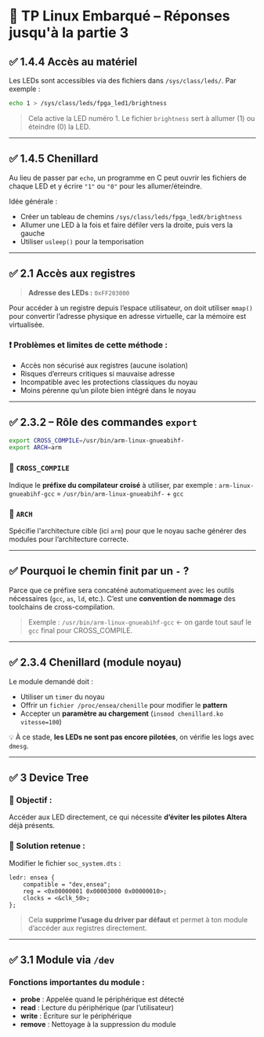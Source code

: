 # 📘 TP Linux Embarqué – Réponses jusqu'à la partie 3

## ✅ 1.4.4 Accès au matériel

Les LEDs sont accessibles via des fichiers dans `/sys/class/leds/`. Par exemple :

```bash
echo 1 > /sys/class/leds/fpga_led1/brightness
```

> Cela active la LED numéro 1. Le fichier `brightness` sert à allumer (1) ou éteindre (0) la LED.

---

## ✅ 1.4.5 Chenillard

Au lieu de passer par `echo`, un programme en C peut ouvrir les fichiers de chaque LED et y écrire `"1"` ou `"0"` pour les allumer/éteindre.

Idée générale :
- Créer un tableau de chemins `/sys/class/leds/fpga_ledX/brightness`
- Allumer une LED à la fois et faire défiler vers la droite, puis vers la gauche
- Utiliser `usleep()` pour la temporisation

---

## ✅ 2.1 Accès aux registres

> **Adresse des LEDs :** `0xFF203000`

Pour accéder à un registre depuis l’espace utilisateur, on doit utiliser `mmap()` pour convertir l’adresse physique en adresse virtuelle, car la mémoire est virtualisée.

### ❗ Problèmes et limites de cette méthode :
- Accès non sécurisé aux registres (aucune isolation)
- Risques d’erreurs critiques si mauvaise adresse
- Incompatible avec les protections classiques du noyau
- Moins pérenne qu’un pilote bien intégré dans le noyau

---

## ✅ 2.3.2 – Rôle des commandes `export`

```bash
export CROSS_COMPILE=/usr/bin/arm-linux-gnueabihf-
export ARCH=arm
```

### 🔹 `CROSS_COMPILE`
Indique le **préfixe du compilateur croisé** à utiliser, par exemple :
`arm-linux-gnueabihf-gcc` = `/usr/bin/arm-linux-gnueabihf-` + `gcc`

### 🔹 `ARCH`
Spécifie l'architecture cible (ici `arm`) pour que le noyau sache générer des modules pour l’architecture correcte.

---

## ✅ Pourquoi le chemin finit par un `-` ?

Parce que ce préfixe sera concaténé automatiquement avec les outils nécessaires (`gcc`, `as`, `ld`, etc.). C’est une **convention de nommage** des toolchains de cross-compilation.

> Exemple : `/usr/bin/arm-linux-gnueabihf-gcc` ← on garde tout sauf le `gcc` final pour CROSS_COMPILE.

---

## ✅ 2.3.4 Chenillard (module noyau)

Le module demandé doit :

- Utiliser un `timer` du noyau
- Offrir un `fichier /proc/ensea/chenille` pour modifier le **pattern**
- Accepter un **paramètre au chargement** (`insmod chenillard.ko vitesse=100`)

💡 À ce stade, **les LEDs ne sont pas encore pilotées**, on vérifie les logs avec `dmesg`.

---

## ✅ 3 Device Tree

### 🎯 Objectif :
Accéder aux LED directement, ce qui nécessite **d’éviter les pilotes Altera** déjà présents.

### 🔧 Solution retenue :
Modifier le fichier `soc_system.dts` :
```dts
ledr: ensea {
    compatible = "dev,ensea";
    reg = <0x00000001 0x00003000 0x00000010>;
    clocks = <&clk_50>;
};
```

> Cela **supprime l’usage du driver par défaut** et permet à ton module d’accéder aux registres directement.

---

## ✅ 3.1 Module via `/dev`

### Fonctions importantes du module :

- **probe** : Appelée quand le périphérique est détecté
- **read** : Lecture du périphérique (par l’utilisateur)
- **write** : Écriture sur le périphérique
- **remove** : Nettoyage à la suppression du module
